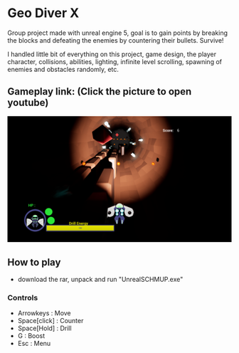 # Geo Diver X
Group project made with unreal engine 5, goal is to gain points by breaking the blocks and defeating the enemies by countering their bullets. Survive!

I handled little bit of everything on this project, game design, the player character, collisions, abilities, lighting, infinite level scrolling, spawning of enemies and obstacles randomly, etc.

## Gameplay link: (Click the picture to open youtube)
 
[![Video Thumbnail](https://github.com/TTalvenH/project_thumbnails/blob/master/GeoDiverX.png?raw=true)](https://youtu.be/CGuUvYQQ_Ps)

## How to play

- download the rar, unpack and run "UnrealSCHMUP.exe"

### Controls

- Arrowkeys        : Move
- Space[click]     : Counter
- Space[Hold]      : Drill
- G                : Boost 
- Esc              : Menu

